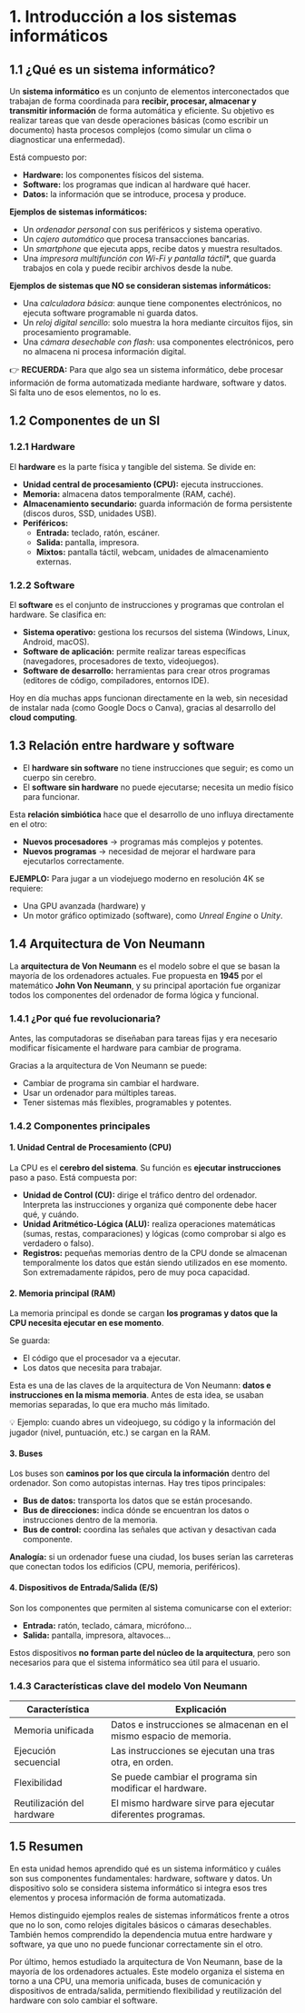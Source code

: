 # 1. Introducción a los sistemas informáticos

## 1.1 ¿Qué es un sistema informático?

Un **sistema informático** es un conjunto de elementos interconectados que trabajan de forma coordinada para **recibir, procesar, almacenar y transmitir información** de forma automática y eficiente. Su objetivo es realizar tareas que van desde operaciones básicas (como escribir un documento) hasta procesos complejos (como simular un clima o diagnosticar una enfermedad).

Está compuesto por:

- **Hardware:** los componentes físicos del sistema.
- **Software:** los programas que indican al hardware qué hacer.
- **Datos:** la información que se introduce, procesa y produce.

**Ejemplos de sistemas informáticos:**

- Un *ordenador personal* con sus periféricos y sistema operativo.
- Un *cajero automático* que procesa transacciones bancarias.
- Un *smartphone* que ejecuta apps, recibe datos y muestra resultados.
- Una *impresora multifunción con Wi-Fi y pantalla táctil**, que guarda trabajos en cola y puede recibir archivos desde la nube.

**Ejemplos de sistemas que NO se consideran sistemas informáticos:**

- Una *calculadora básica*:	aunque tiene componentes electrónicos, no ejecuta software programable ni guarda datos.
- Un *reloj digital sencillo*: solo muestra la hora mediante circuitos fijos, sin procesamiento programable.
- Una *cámara desechable con flash*: usa componentes electrónicos, pero no almacena ni procesa información digital.

👉 **RECUERDA:** Para que algo sea un sistema informático, debe procesar información de forma automatizada mediante hardware, software y datos. Si falta uno de esos elementos, no lo es.

## 1.2 Componentes de un SI

### 1.2.1 Hardware 

El **hardware** es la parte física y tangible del sistema. Se divide en:

- **Unidad central de procesamiento (CPU):** ejecuta instrucciones.
- **Memoria:** almacena datos temporalmente (RAM, caché).
- **Almacenamiento secundario:** guarda información de forma persistente (discos duros, SSD, unidades USB).
- **Periféricos:**
    - **Entrada:** teclado, ratón, escáner.
    - **Salida:** pantalla, impresora.
    - **Mixtos:** pantalla táctil, webcam, unidades de almacenamiento externas.

### 1.2.2 Software

El **software** es el conjunto de instrucciones y programas que controlan el hardware. Se clasifica en:

- **Sistema operativo:** gestiona los recursos del sistema (Windows, Linux, Android, macOS).
- **Software de aplicación:** permite realizar tareas específicas (navegadores, procesadores de texto, videojuegos).
- **Software de desarrollo:** herramientas para crear otros programas (editores de código, compiladores, entornos IDE).

Hoy en día muchas apps funcionan directamente en la web, sin necesidad de instalar nada (como Google Docs o Canva), gracias al desarrollo del **cloud computing**.

## 1.3 Relación entre hardware y software

- El **hardware sin software** no tiene instrucciones que seguir; es como un cuerpo sin cerebro.
- El **software sin hardware** no puede ejecutarse; necesita un medio físico para funcionar.

Esta **relación simbiótica** hace que el desarrollo de uno influya directamente en el otro:

- **Nuevos procesadores** → programas más complejos y potentes.
- **Nuevos programas** → necesidad de mejorar el hardware para ejecutarlos correctamente.

**EJEMPLO:** Para jugar a un viodejuego moderno en resolución 4K se requiere:

- Una GPU avanzada (hardware) y
- Un motor gráfico optimizado (software), como *Unreal Engine* o *Unity*.

## 1.4 Arquitectura de Von Neumann

La **arquitectura de Von Neumann** es el modelo sobre el que se basan la mayoría de los ordenadores actuales. Fue propuesta en **1945** por el matemático **John Von Neumann**, y su principal aportación fue organizar todos los componentes del ordenador de forma lógica y funcional.

### 1.4.1 ¿Por qué fue revolucionaria?

Antes, las computadoras se diseñaban para tareas fijas y era necesario modificar físicamente el hardware para cambiar de programa. 

Gracias a la arquitectura de Von Neumann se puede:

- Cambiar de programa sin cambiar el hardware.
- Usar un ordenador para múltiples tareas.
- Tener sistemas más flexibles, programables y potentes.

### 1.4.2 Componentes principales 

#### 1. Unidad Central de Procesamiento (CPU)

La CPU es el **cerebro del sistema**. Su función es **ejecutar instrucciones** paso a paso. Está compuesta por:

- **Unidad de Control (CU):** dirige el tráfico dentro del ordenador. Interpreta las instrucciones y organiza qué componente debe hacer qué, y cuándo.
- **Unidad Aritmético-Lógica (ALU):** realiza operaciones matemáticas (sumas, restas, comparaciones) y lógicas (como comprobar si algo es verdadero o falso).
- **Registros:** pequeñas memorias dentro de la CPU donde se almacenan temporalmente los datos que están siendo utilizados en ese momento. Son extremadamente rápidos, pero de muy poca capacidad.

#### 2. Memoria principal (RAM)

La memoria principal es donde se cargan **los programas y datos que la CPU necesita ejecutar en ese momento**. 

Se guarda:

- El código que el procesador va a ejecutar.
- Los datos que necesita para trabajar.

Esta es una de las claves de la arquitectura de Von Neumann: **datos e instrucciones en la misma memoria**. Antes de esta idea, se usaban memorias separadas, lo que era mucho más limitado.

💡 Ejemplo: cuando abres un videojuego, su código y la información del jugador (nivel, puntuación, etc.) se cargan en la RAM.

#### 3. Buses

Los buses son **caminos por los que circula la información** dentro del ordenador. Son como autopistas internas. Hay tres tipos principales:

- **Bus de datos:** transporta los datos que se están procesando.
- **Bus de direcciones:** indica dónde se encuentran los datos o instrucciones dentro de la memoria.
- **Bus de control:** coordina las señales que activan y desactivan cada componente.

**Analogía:** si un ordenador fuese una ciudad, los buses serían las carreteras que conectan todos los edificios (CPU, memoria, periféricos).

#### 4. Dispositivos de Entrada/Salida (E/S)

Son los componentes que permiten al sistema comunicarse con el exterior:

- **Entrada:** ratón, teclado, cámara, micrófono…
- **Salida:** pantalla, impresora, altavoces…

Estos dispositivos **no forman parte del núcleo de la arquitectura**, pero son necesarios para que el sistema informático sea útil para el usuario.

### 1.4.3 Características clave del modelo Von Neumann

| Característica             | Explicación                                                                 |
|----------------------------|------------------------------------------------------------------------------|
| Memoria unificada          | Datos e instrucciones se almacenan en el mismo espacio de memoria.          |
| Ejecución secuencial       | Las instrucciones se ejecutan una tras otra, en orden.                      |
| Flexibilidad               | Se puede cambiar el programa sin modificar el hardware.                     |
| Reutilización del hardware | El mismo hardware sirve para ejecutar diferentes programas. 

## 1.5 Resumen 

En esta unidad hemos aprendido qué es un sistema informático y cuáles son sus componentes fundamentales: hardware, software y datos. Un dispositivo solo se considera sistema informático si integra esos tres elementos y procesa información de forma automatizada.

Hemos distinguido ejemplos reales de sistemas informáticos frente a otros que no lo son, como relojes digitales básicos o cámaras desechables. También hemos comprendido la dependencia mutua entre hardware y software, ya que uno no puede funcionar correctamente sin el otro.

Por último, hemos estudiado la arquitectura de Von Neumann, base de la mayoría de los ordenadores actuales. Este modelo organiza el sistema en torno a una CPU, una memoria unificada, buses de comunicación y dispositivos de entrada/salida, permitiendo flexibilidad y reutilización del hardware con solo cambiar el software.


